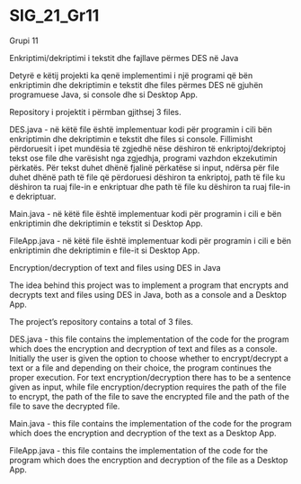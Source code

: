 # SIG_21_Gr11
Grupi 11


Enkriptimi/dekriptimi i tekstit dhe fajllave përmes DES në Java

Detyrë e këtij projekti ka qenë implementimi i një programi që bën enkriptimin dhe dekriptimin e tekstit dhe files përmes DES në gjuhën programuese Java, si console dhe si Desktop App.

Repository i projektit i përmban gjithsej 3 files.

DES.java - në këtë file është implementuar kodi për programin i cili bën enkriptimin dhe dekriptimin e tekstit dhe files si console. Fillimisht përdoruesit i ipet mundësia të zgjedhë nëse dëshiron të enkriptoj/dekriptoj tekst ose file dhe varësisht nga zgjedhja, programi vazhdon ekzekutimin përkatës.
Për tekst duhet dhënë fjalinë përkatëse si input, ndërsa për file duhet dhënë path të file që përdoruesi dëshiron ta enkriptoj, path të file ku dëshiron ta ruaj file-in e enkriptuar dhe path të file ku dëshiron ta ruaj file-in e dekriptuar.

Main.java - në këtë file është implementuar kodi për programin i cili e bën enkriptimin dhe dekriptimin e tekstit si Desktop App.

FileApp.java - në këtë file është implementuar kodi për programin i cili e bën enkriptimin dhe dekriptimin e file-it si Desktop App.


Encryption/decryption of text and files using DES in Java

The idea behind this project was to implement a program that encrypts and decrypts text and files using DES in Java, both as a console and a Desktop App.

The project’s repository contains a total of 3 files.

DES.java - this file contains the implementation of the code for the program which does the encryption and decryption of text and files as a console. Initially the user is given the option to choose whether to encrypt/decrypt a text or a file and depending on their choice, the program continues the proper execution.
For text encryption/decryption there has to be a sentence given as input, while file encryption/decryption requires the path of the file to encrypt, the path of the file to save the encrypted file and the path of the file to save the decrypted file.

Main.java - this file contains the implementation of the code for the program which does the encryption and decryption of the text as a Desktop App.

FileApp.java - this file contains the implementation of the code for the program which does the encryption and decryption of the file as a Desktop App.
